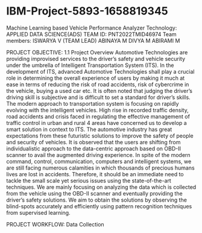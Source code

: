 # IBM-Project-5893-1658819345
Machine Learning based Vehicle Performance Analyzer
Technology: APPLIED DATA SCIENCE(ADS)
TEAM ID: PNT2022TMID46974
Team members: ISWARYA V (TEAM LEAD)
              ABINAYA M
              DIVYA M
              ABIRAMI M
 
PROJECT OBJECTIVE:
1.1 Project Overview
Automotive Technologies are providing improvised services to the driver’s safety and vehicle security under the umbrella of Intelligent Transportation System (ITS). In the development of ITS, advanced Automotive Technologies shall play a crucial role in determining the overall experience of users by making it much at ease in terms of reducing the risk of road accidents, risk of cybercrime in the vehicle, buying a used car etc. It is often noted that judging the driver’s driving skill is subjective and is difficult to set a standard for driver’s skills. The modern approach to transportation system is focusing on rapidly evolving with the intelligent vehicles. High rise in recorded traffic density, road accidents and crisis faced in regulating the effective management of traffic control in urban and rural 4 areas have concerned us to develop a smart solution in context to ITS. 
The automotive industry has great expectations from these futuristic solutions to improve the safety of people and security of vehicles. It is observed that the users are shifting from individualistic approach to the data-centric approach based on OBD-II scanner to avail the augmented driving experience. In spite of the modern command, control, communication, computers and intelligent systems, we are still facing numerous calamities in which thousands of precious humans lives are lost in accidents. Therefore, it should be an immediate need to tackle the small scale yet serious issues using the state-of-the-art techniques. We are mainly focusing on analyzing the data which is collected from the vehicle using the OBD-II scanner and eventually providing the driver’s safety solutions. We aim to obtain the solutions by observing the blind-spots accurately and efficiently using pattern recognition techniques from supervised learning.


PROJECT WORKFLOW:
Data Collection


